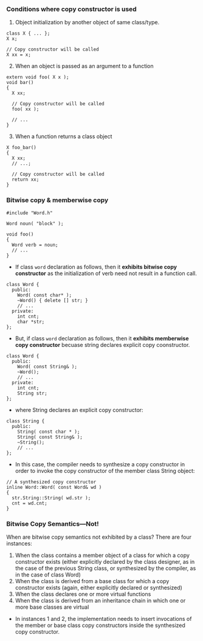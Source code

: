 ### Conditions where copy constructor is used
1. Object initialization by another object of same class/type.
```
class X { ... };
X x;

// Copy constructor will be called
X xx = x;
```
2. When an object is passed as an argument to a function
```
extern void foo( X x );
void bar()
{
  X xx;

  // Copy constructor will be called
  foo( xx );

  // ...
}
```
3. When a function returns a class object
```
X foo_bar()
{
  X xx;
  // ...;

  // Copy constructor will be called
  return xx;
}
```

### Bitwise copy & memberwise copy

```
#include "Word.h"

Word noun( "block" );

void foo()
{
  Word verb = noun;
  // ...
}
```
- If class `word` declaration as follows, then it **exhibits bitwise copy constructor** as the initialization of verb need not result in a function call.
```
class Word {
  public:
    Word( const char* );
    ~Word() { delete [] str; }
    // ...
  private:
    int cnt;
    char *str;
};
```
- But, if class `word` declaration as follows, then it **exhibits memberwise copy constructor** becuase string declares explicit copy coonstructor.
```
class Word {
  public:
    Word( const String& );
    ~Word();
    // ...
  private:
    int cnt;
    String str;
};
```
- where String declares an explicit copy constructor:
```
class String {
  public:
    String( const char * );
    String( const String& );
    ~String();
    // ...
};

```
- In this case, the compiler needs to synthesize a copy constructor in order to invoke the copy constructor of the member class String object:
```
// A synthesized copy constructor
inline Word::Word( const Word& wd )
{
  str.String::String( wd.str );
  cnt = wd.cnt;
}
```
### Bitwise Copy Semantics—Not!
When are bitwise copy semantics not exhibited by a class? There are four instances:
1. When the class contains a member object of a class for which a copy constructor exists (either
explicitly declared by the class designer, as in the case of the previous String class, or synthesized by
the compiler, as in the case of class Word)
2. When the class is derived from a base class for which a copy constructor exists (again, either explicitly
declared or synthesized)
3. When the class declares one or more virtual functions
4. When the class is derived from an inheritance chain in which one or more base classes are virtual
- In instances 1 and 2, the implementation needs to insert invocations of the member or base class copy
constructors inside the synthesized copy constructor. 
